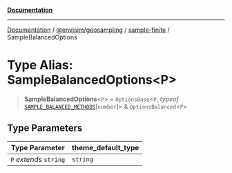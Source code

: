 [**Documentation**](../../../../README.md)

---

[Documentation](../../../../README.md) / [@envisim/geosampling](../../README.md) / [sample-finite](../README.md) / SampleBalancedOptions

# Type Alias: SampleBalancedOptions\<P\>

> **SampleBalancedOptions**\<`P`\> = `OptionsBase`\<`P`, _typeof_ [`SAMPLE_BALANCED_METHODS`](../variables/SAMPLE_BALANCED_METHODS.md)\[`number`\]\> & `OptionsBalanced`\<`P`\>

## Type Parameters

| Type Parameter         | theme_default_type |
| ---------------------- | ------------------ |
| `P` _extends_ `string` | `string`           |
